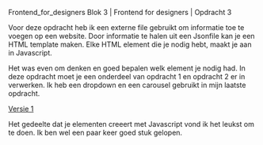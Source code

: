Frontend_for_designers
Blok 3 | Frontend for designers | Opdracht 3

Voor deze opdracht heb ik een externe file gebruikt om informatie toe te voegen op een website.
Door informatie te halen uit een Jsonfile kan je een HTML template maken. Elke HTML element die je nodig
hebt, maakt je aan in Javascript.

Het was even om denken en goed bepalen welk element je nodig had.
In deze opdracht moet je een onderdeel van opdracht 1 en opdracht 2 er in verwerken.
Ik heb een dropdown en een carousel gebruikt in mijn laatste opdracht.

[Versie 1](https://sammthings.github.io/Frontend_for_designers/Opdracht%203.1)

Het gedeelte dat je elementen creeert met Javascript vond ik het leukst om te doen. Ik ben wel een paar
keer goed stuk gelopen.
